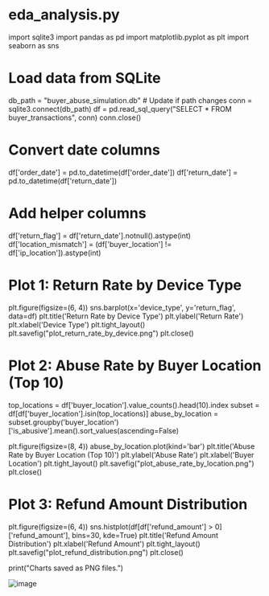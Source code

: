 # eda_analysis.py

import sqlite3
import pandas as pd
import matplotlib.pyplot as plt
import seaborn as sns

# Load data from SQLite
db_path = "buyer_abuse_simulation.db"  # Update if path changes
conn = sqlite3.connect(db_path)
df = pd.read_sql_query("SELECT * FROM buyer_transactions", conn)
conn.close()

# Convert date columns
df['order_date'] = pd.to_datetime(df['order_date'])
df['return_date'] = pd.to_datetime(df['return_date'])

# Add helper columns
df['return_flag'] = df['return_date'].notnull().astype(int)
df['location_mismatch'] = (df['buyer_location'] != df['ip_location']).astype(int)

# Plot 1: Return Rate by Device Type
plt.figure(figsize=(6, 4))
sns.barplot(x='device_type', y='return_flag', data=df)
plt.title('Return Rate by Device Type')
plt.ylabel('Return Rate')
plt.xlabel('Device Type')
plt.tight_layout()
plt.savefig("plot_return_rate_by_device.png")
plt.close()

# Plot 2: Abuse Rate by Buyer Location (Top 10)
top_locations = df['buyer_location'].value_counts().head(10).index
subset = df[df['buyer_location'].isin(top_locations)]
abuse_by_location = subset.groupby('buyer_location')['is_abusive'].mean().sort_values(ascending=False)

plt.figure(figsize=(8, 4))
abuse_by_location.plot(kind='bar')
plt.title('Abuse Rate by Buyer Location (Top 10)')
plt.ylabel('Abuse Rate')
plt.xlabel('Buyer Location')
plt.tight_layout()
plt.savefig("plot_abuse_rate_by_location.png")
plt.close()

# Plot 3: Refund Amount Distribution
plt.figure(figsize=(6, 4))
sns.histplot(df[df['refund_amount'] > 0]['refund_amount'], bins=30, kde=True)
plt.title('Refund Amount Distribution')
plt.xlabel('Refund Amount')
plt.tight_layout()
plt.savefig("plot_refund_distribution.png")
plt.close()

print("Charts saved as PNG files.")

![image](https://github.com/user-attachments/assets/e65496a1-fd96-44a7-913a-d8be83015a8a)
